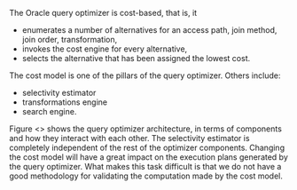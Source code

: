 



The Oracle query optimizer is cost-based, that is, it
* enumerates a number of alternatives for an access path, join method, join order, transformation,
* invokes the cost engine for every alternative,
* selects the alternative that has been assigned the lowest cost.

	
The cost model is one of the pillars of the query optimizer. Others include:
* selectivity estimator
* transformations engine
* search engine.

Figure <> shows the query optimizer architecture, in terms of components and how they interact with each other.
The selectivity estimator is completely independent of the rest of the optimizer components. 
Changing the cost model will have a great impact on the execution plans generated by the query optimizer. 
What makes this task difficult is that we do not have a good methodology for validating the computation made by the cost model.


